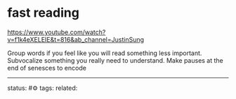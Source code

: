 # fast reading
https://www.youtube.com/watch?v=f1k4eXELEIE&t=816&ab_channel=JustinSung

Group words if you feel like you will read something less important. Subvocalize something you really need to understand. Make pauses at the end of senesces to encode




---
status: #⚙️ 
tags: 
related: 
